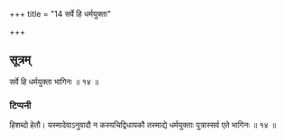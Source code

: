 +++
title = "14 सर्वे हि धर्मयुक्ता"

+++
## सूत्रम्
सर्वे हि धर्मयुक्ता भागिनः ॥ १४ ॥  
### टिप्पनी
हिशब्दो हेतौ। यस्मादेवाऽनुवादौ न कस्यचिद्विधायकौ तस्माद्ये धर्मयुक्ताः पुत्रास्सर्व एते भागिनः ॥ १४ ॥  
